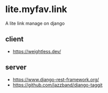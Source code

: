 # lite.myfav.link
A lite link manage on django

## client

* https://weightless.dev/

## server

* https://www.django-rest-framework.org/
* https://github.com/jazzband/django-taggit